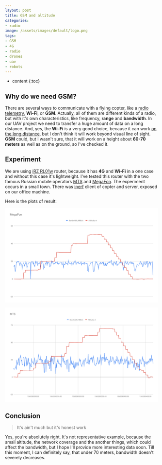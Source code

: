 ```yaml
---
layout: post
title: GSM and altitude
categories:
- radio
image: /assets/images/default/logo.png
tags:
- GSM
- 4G
- radio
- drones
- uav
- robots
---
```


* content
{:toc}

## Why do we need GSM?

There are several ways to communicate with a flying copter, like a [radio telemetry](https://docs.px4.io/v1.9.0/en/telemetry/), **Wi-Fi**, or **GSM**. Actually, all of them are different kinds of a radio, but with it's own characteristics, like frequency, **range** and **bandwidth**. In our UAV project we need to transfer a huge amount of data on a long distance. And, yes, the **Wi-Fi** is a very good choice, because it can work [on the long distance](https://dev.px4.io/v1.9.0/en/qgc/video_streaming_wifi_broadcast.html), but I don't think it will work beyond visual line of sight. **GSM** could, but I wasn't sure, that it will work on a height about **60-70 meters** as well as on the ground, so I've checked it.

## Experiment

We are using [iRZ RL01w](https://irz.net/en/products/routers/r0-series/rl01w#docs) router, because it has **4G** and **Wi-Fi** in a one case and without this case it's lightweight. I've tested this router with the two famous Russian mobile operators [MTS](https://en.wikipedia.org/wiki/MTS_(network_provider)) and [MegaFon](https://en.wikipedia.org/wiki/MegaFon). The experiment occurs in a small town. There was [iperf](https://iperf.fr/) client of copter and server, exposed on our office machine.

Here is the plots of result:

![megafon](/assets/images/gsm_and_altitude/MegaFon.svg)

![mts](/assets/images/gsm_and_altitude/MTS.svg)

## Conclusion

> It's ain't much but it's honest work

Yes, you're absolutely right. It's not representative example, because the small altitude, the network coverage and the another things, which could affect the bandwidth, but I hope I'll provide more interesting data soon. Till this moment, I can definitely say, that under 70 meters, bandwidth doesn't severely decreases.
